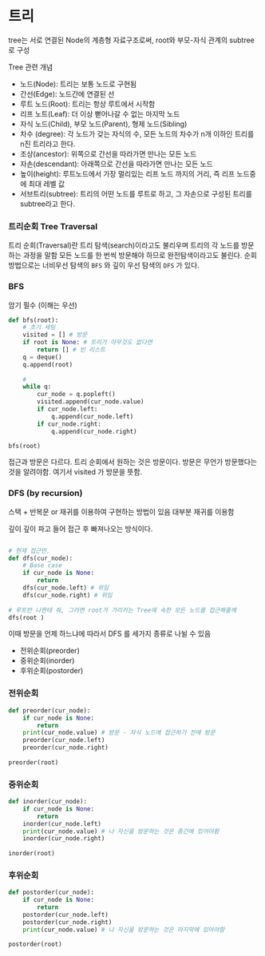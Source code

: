 # 트리
tree는 서로 연결된 Node의 계층형 자료구조로써, root와 부모-자식 관계의 subtree로 구성

Tree 관련 개념

* 노드(Node): 트리는 보통 노드로 구현됨
* 간선(Edge): 노드간에 연결된 선
* 루트 노드(Root): 트리는 항상 루트에서 시작함
* 리프 노트(Leaf): 더 이상 뻗어나갈 수 없는 마지막 노드
* 자식 노드(Child), 부모 노드(Parent), 형제 노드(Sibling)
* 차수 (degree): 각 노드가 갖는 자식의 수, 모든 노드의 차수가 n개 이하인 트리를 n진 트리라고 한다.
* 조상(ancestor): 위쪽으로 간선을 따라가면 만나는 모든 노드
* 자손(descendant): 아래쪽으로 간선을 따라가면 만나는 모든 노드
* 높이(height): 루트노드에서 가장 멀리있는 리프 노드 까지의 거리, 즉 리프 노드중에 최대 레벨 값
* 서브트리(subtree): 트리의 어떤 노드를 루트로 하고, 그 자손으로 구성된 트리를 subtree라고 한다.

### 트리순회 Tree Traversal

트리 순회(Traversal)란 트리 탐색(search)이라고도 불리우며 트리의 각 노드를 방문하는 과정을 말함
모든 노드를 한 번씩 방문해야 하므로 완전탐색이라고도 불린다. 순회 방법으로는 
너비우선 탐색의 `BFS` 와 깊이 우선 탐색의 `DFS` 가 있다.


### BFS

암기 필수 (이해는 우선)
```python
def bfs(root):
    # 초기 세팅
    visited = [] # 방문
    if root is None: # 트리가 아무것도 없다면
        return [] # 빈 리스트
    q = deque() 
    q.append(root)
    
    #  
    while q:
        cur_node = q.popleft()
        visited.append(cur_node.value)
        if cur_node.left:
            q.append(cur_node.left)
        if cur_node.right:
            q.append(cur_node.right)

bfs(root)
```
접근과 방문은 다르다.
트리 순회에서 원하는 것은 방문이다. 방문은 무언가 방문했다는 것을 알려야함.
여기서 visited 가 방문을 뜻함.


### DFS (by recursion)
스택 + 반복문 or 재귀를 이용하여 구현하는 방법이 있음
대부분 재귀를 이용함

깊이 깊이 파고 들어 접근 후 빠져나오는 방식이다.
```python

# 현재 접근만.
def dfs(cur_node):
    # Base case
    if cur_node is None:
        return
    dfs(cur_node.left) # 위임
    dfs(cur_node.right) # 위임
    
# 루트만 나한테 줘, 그러면 root가 가리키는 Tree에 속한 모든 노드를 접근해줄께
dfs(root )

```

이때 방문을 언제 하느냐에 따라서 DFS 를 세가지 종류로 나뉠 수 있음
* 전위순회(preorder)
* 중위순회(inorder)
* 후위순회(postorder)

### 전위순회
```python
def preorder(cur_node):
    if cur_node is None:
        return
    print(cur_node.value) # 방문 - 자식 노드에 접근하기 전에 방문
    preorder(cur_node.left)
    preorder(cur_node.right)
    
preorder(root)
```

### 중위순회
```python
def inorder(cur_node):
    if cur_node is None:
        return
    inorder(cur_node.left)
    print(cur_node.value) # 나 자신을 방문하는 것은 중간에 있어야함
    inorder(cur_node.right)
    
inorder(root)
```

### 후위순회
```python
def postorder(cur_node):
    if cur_node is None:
        return
    postorder(cur_node.left)
    postorder(cur_node.right)
    print(cur_node.value) # 나 자신을 방문하는 것은 마지막에 있어야함
    
postorder(root)
```